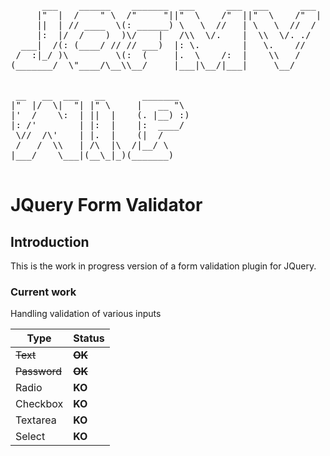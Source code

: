 <pre>
      ___    ______    _______  ___      ___  ___      ___ 
     |"  |  /    " \  /"     "||"  \    /"  ||"  \    /"  |
     ||  | // ____  \(: ______) \   \  //   | \   \  //  / 
     |:  |/  /    )  )\/    |   /\\  \/.    |  \\  \/. ./  
  ___|  /(: (____/ // // ___)  |: \.        |   \.    //   
 /  :|_/ )\         \(:  (     |.  \    /:  |    \\   /    
(_______/  \"____/\__\\__/     |___|\__/|___|     \__/     
                                                           

 __   __  ___   __       _______   
|"  |/  \|  "| |" \     |   __ "\  
|'  /    \:  | ||  |    (. |__) :) 
|: /'        | |:  |    |:  ____/  
 \//  /\'    | |.  |    (|  /      
 /   /  \\   | /\  |\  /|__/ \     
|___/    \___|(__\_|_)(_______)    
                                   
</pre>

# JQuery Form Validator


## Introduction
This is the work in progress version of a form validation plugin for JQuery.

### Current work
Handling validation of various inputs 

| Type       | Status    |
| ---------- | --------- |
|~~Text~~    |~~**OK**~~ |
|~~Password~~|~~**OK**~~ |
|Radio       |**KO**     |
|Checkbox    |**KO**     |
|Textarea    |**KO**     |
|Select      |**KO**     |